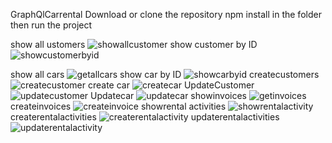 GraphQlCarrental
Download or clone the repository
npm install in the folder 
then run the project 



show all ustomers
![showallcustomer](https://user-images.githubusercontent.com/32189508/54265973-1fe86d80-457f-11e9-8143-df30fd4e396d.png)
show customer by ID
![showcustomerbyid](https://user-images.githubusercontent.com/32189508/54266757-b0737d80-4580-11e9-91f7-469088fd1e18.png)

show all cars
![getallcars](https://user-images.githubusercontent.com/32189508/54266142-7e155080-457f-11e9-8377-f86dfcfd1b23.png)
show car by ID
![showcarbyid](https://user-images.githubusercontent.com/32189508/54266733-a05b9e00-4580-11e9-9d81-d2085f615f3a.png)
createcustomers
![createcustomer](https://user-images.githubusercontent.com/32189508/54266180-8cfc0300-457f-11e9-9226-a360208e0aae.png)
create car
![createcar](https://user-images.githubusercontent.com/32189508/54266200-94bba780-457f-11e9-874d-5c37fbc88471.png)
UpdateCustomer
![updatecustomer](https://user-images.githubusercontent.com/32189508/54266262-b2890c80-457f-11e9-9319-7f57e7d8f704.png)
Updatecar
![updatecar](https://user-images.githubusercontent.com/32189508/54266529-3ba04380-4580-11e9-9c2c-b3eac99d51bc.png)
showinvoices
![getinvoices](https://user-images.githubusercontent.com/32189508/54266910-f4ff1900-4580-11e9-8128-379cb56b4127.png)
createinvoices
![createinvoice](https://user-images.githubusercontent.com/32189508/54266928-fd575400-4580-11e9-959f-350d304e45c5.png)
showrental activities
![showrentalactivity](https://user-images.githubusercontent.com/32189508/54267028-27a91180-4581-11e9-8022-4287cc3c7b45.png)
createrentalactivities
![createrentalactivity](https://user-images.githubusercontent.com/32189508/54267055-342d6a00-4581-11e9-849e-1d3603172712.png)
updaterentalactivities
![updaterentalactivity](https://user-images.githubusercontent.com/32189508/54267065-3bed0e80-4581-11e9-98ad-157a08598ef2.png)


